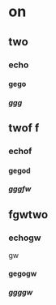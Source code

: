 # on

## two 

### echo 

#### gego

##### ggg

## twof f

### echof 

#### gegod

##### gggfw


## fgwtwo 

### echogw 
gw
#### gegogw

##### ggggw